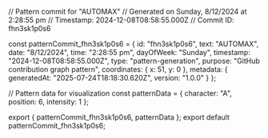 // Pattern commit for "AUTOMAX"
// Generated on Sunday, 8/12/2024 at 2:28:55 pm
// Timestamp: 2024-12-08T08:58:55.000Z
// Commit ID: fhn3sk1p0s6

const patternCommit_fhn3sk1p0s6 = {
  id: "fhn3sk1p0s6",
  text: "AUTOMAX",
  date: "8/12/2024",
  time: "2:28:55 pm",
  dayOfWeek: "Sunday",
  timestamp: "2024-12-08T08:58:55.000Z",
  type: "pattern-generation",
  purpose: "GitHub contribution graph pattern",
  coordinates: {
    x: 51,
    y: 0
  },
  metadata: {
    generatedAt: "2025-07-24T18:18:30.620Z",
    version: "1.0.0"
  }
};

// Pattern data for visualization
const patternData = {
  character: "A",
  position: 6,
  intensity: 1
};

export { patternCommit_fhn3sk1p0s6, patternData };
export default patternCommit_fhn3sk1p0s6;
